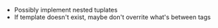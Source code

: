 * Possibly implement nested tuplates
* If template doesn't exist, maybe don't overrite what's between tags
